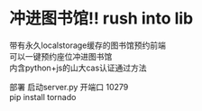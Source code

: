 # 冲进图书馆!! rush into lib
带有永久localstorage缓存的图书馆预约前端  
可以一键预约座位冲进图书馆  
内含python+js的山大cas认证通过方法

部署 启动server.py  开端口 10279  
pip install tornado
